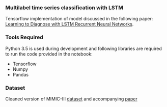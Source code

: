 ### Multilabel time series classification with LSTM
Tensorflow implementation of model discussed in the following paper: <a href="https://arxiv.org/abs/1511.03677">Learning to Diagnose with LSTM Recurrent Neural Networks</a>.

### Tools Required
Python 3.5 is used during development and following libraries are required to run the code provided in the notebook:

* Tensorflow
* Numpy
* Pandas

### Dataset
<p>Cleaned version of MIMIC-III <a href="https://github.com/YerevaNN/mimic3-benchmarks">dataset</a> and accompanying <a href="https://arxiv.org/abs/1703.07771">paper</a></p>

